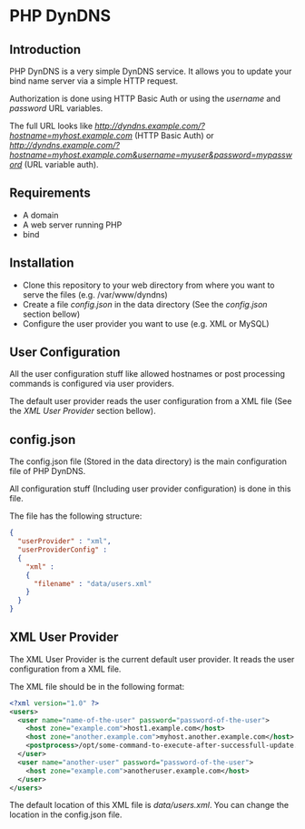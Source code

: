 # PHP DynDNS

## Introduction

PHP DynDNS is a very simple DynDNS service. It allows you to update your bind name server via a simple HTTP request.

Authorization is done using HTTP Basic Auth or using the *username* and *password* URL variables.

The full URL looks like *http://dyndns.example.com/?hostname=myhost.example.com* (HTTP Basic Auth) or *http://dyndns.example.com/?hostname=myhost.example.com&username=myuser&password=mypassword* (URL variable auth).

## Requirements

   * A domain
   * A web server running PHP
   * bind

## Installation

   * Clone this repository to your web directory from where you want to serve the files (e.g. /var/www/dyndns)
   * Create a file *config.json* in the data directory (See the *config.json* section bellow)
   * Configure the user provider you want to use (e.g. XML or MySQL)

## User Configuration

All the user configuration stuff like allowed hostnames or post processing commands is configured via user providers.

The default user provider reads the user configuration from a XML file (See the *XML User Provider* section bellow).

## config.json

The config.json file (Stored in the data directory) is the main configuration file of PHP DynDNS.

All configuration stuff (Including user provider configuration) is done in this file.

The file has the following structure:

```json
{
  "userProvider" : "xml",
  "userProviderConfig" :
  {
    "xml" :
    {
      "filename" : "data/users.xml"
    }
  }
}
```

## XML User Provider

The XML User Provider is the current default user provider. It reads the user configuration from a XML file.

The XML file should be in the following format:

```xml
<?xml version="1.0" ?>
<users>
  <user name="name-of-the-user" password="password-of-the-user">
    <host zone="example.com">host1.example.com</host>
    <host zone="another.example.com">myhost.another.example.com</host>
    <postprocess>/opt/some-command-to-execute-after-successfull-update.sh</postprocess>
  </user>
  <user name="another-user" password="password-of-the-user">
    <host zone="example.com">anotheruser.example.com</host>
  </user>
</users>
```

The default location of this XML file is *data/users.xml*. You can change the location in the config.json file.
